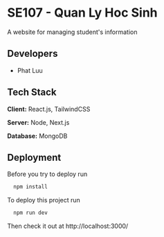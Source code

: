 
# SE107 - Quan Ly Hoc Sinh
A website for managing student's information



## Developers

- Phat Luu


## Tech Stack

**Client:** React.js, TailwindCSS

**Server:** Node, Next.js

**Database:** MongoDB
## Deployment

Before you try to deploy run

```bash
  npm install
```

To deploy this project run

```bash
  npm run dev
```

Then check it out at http://localhost:3000/